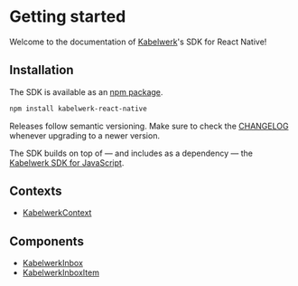 # Getting started

Welcome to the documentation of [Kabelwerk](https://kabelwerk.io)'s SDK for React Native!

## Installation

The SDK is available as an [npm package](https://www.npmjs.com/package/kabelwerk-react-native).

```bash npm2yarn
npm install kabelwerk-react-native
```

Releases follow semantic versioning. Make sure to check the [CHANGELOG](https://github.com/kabelwerk/sdk-react-native/blob/master/CHANGELOG.md) whenever upgrading to a newer version.

The SDK builds on top of — and includes as a dependency — the [Kabelwerk SDK for JavaScript](https://docs.kabelwerk.io/js/).

## Contexts

- [KabelwerkContext](./KabelwerkContext.md)

## Components

- [KabelwerkInbox](./KabelwerkInbox.md)
- [KabelwerkInboxItem](./KabelwerkInboxItem.md)
